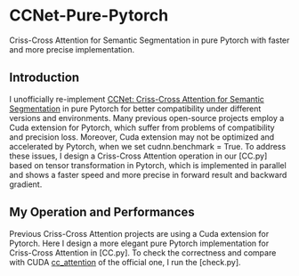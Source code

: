 # CCNet-Pure-Pytorch
Criss-Cross Attention for Semantic Segmentation in pure Pytorch with faster and more precise implementation.
## Introduction
I unofficially re-implement [CCNet: Criss-Cross Attention for Semantic Segmentation](https://arxiv.org/abs/1811.11721) in pure Pytorch for better compatibility under different versions and environments. Many previous open-source projects employ a Cuda extension for Pytorch, which suffer from problems of compatibility and precision loss. Moreover, Cuda extension may not be optimized and accelerated by Pytorch, when we set cudnn.benchmark = True. To address these issues, I design a Criss-Cross Attention operation in our [CC.py] based on tensor transformation in Pytorch, which is implemented in parallel and shows a faster speed and more precise in forward result and backward gradient.
## My Operation and Performances
Previous Criss-Cross Attention projects are using a Cuda extension for Pytorch. Here I design a more elegant pure Pytorch implementation for Criss-Cross Attention in [CC.py]. To check the correctness and compare with CUDA [cc_attention](https://github.com/speedinghzl/CCNet) of the official one, I run the [check.py].

